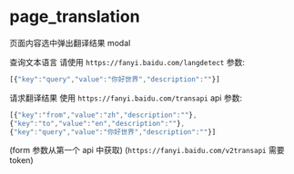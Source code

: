 # page_translation
页面内容选中弹出翻译结果 modal

查询文本语言 请使用 `https://fanyi.baidu.com/langdetect`
参数:
```javaScript
[{"key":"query","value":"你好世界","description":""}]
```


请求翻译结果 使用 `https://fanyi.baidu.com/transapi` api
参数:
```JavaScript
[{"key":"from","value":"zh","description":""},
{"key":"to","value":"en","description":""},
{"key":"query","value":"你好世界","description":""}]
```
(form 参数从第一个 api 中获取)
(`https://fanyi.baidu.com/v2transapi` 需要 token)
